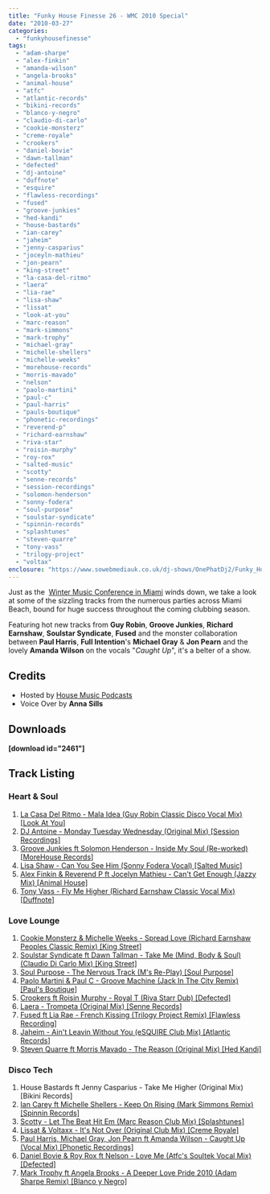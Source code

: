 ```yaml
---
title: "Funky House Finesse 26 - WMC 2010 Special"
date: "2010-03-27"
categories: 
  - "funkyhousefinesse"
tags: 
  - "adam-sharpe"
  - "alex-finkin"
  - "amanda-wilson"
  - "angela-brooks"
  - "animal-house"
  - "atfc"
  - "atlantic-records"
  - "bikini-records"
  - "blanco-y-negro"
  - "claudio-di-carlo"
  - "cookie-monsterz"
  - "creme-royale"
  - "crookers"
  - "daniel-bovie"
  - "dawn-tallman"
  - "defected"
  - "dj-antoine"
  - "duffnote"
  - "esquire"
  - "flawless-recordings"
  - "fused"
  - "groove-junkies"
  - "hed-kandi"
  - "house-bastards"
  - "ian-carey"
  - "jaheim"
  - "jenny-casparius"
  - "joceyln-mathieu"
  - "jon-pearn"
  - "king-street"
  - "la-casa-del-ritmo"
  - "laera"
  - "lia-rae"
  - "lisa-shaw"
  - "lissat"
  - "look-at-you"
  - "marc-reason"
  - "mark-simmons"
  - "mark-trophy"
  - "michael-gray"
  - "michelle-shellers"
  - "michelle-weeks"
  - "morehouse-records"
  - "morris-mavado"
  - "nelson"
  - "paolo-martini"
  - "paul-c"
  - "paul-harris"
  - "pauls-boutique"
  - "phonetic-recordings"
  - "reverend-p"
  - "richard-earnshaw"
  - "riva-star"
  - "roisin-murphy"
  - "roy-rox"
  - "salted-music"
  - "scotty"
  - "senne-records"
  - "session-recordings"
  - "solomon-henderson"
  - "sonny-fodera"
  - "soul-purpose"
  - "soulstar-syndicate"
  - "spinnin-records"
  - "splashtunes"
  - "steven-quarre"
  - "tony-vass"
  - "trilogy-project"
  - "voltax"
enclosure: "https://www.sowebmediauk.co.uk/dj-shows/OnePhatDj2/Funky_House_Finesse_26_WMC_2010_Special_27th_March_2010_128.mp3 audio/mpeg "
---
```


Just as the  [Winter Music Conference in Miami](https://www.wmcon.com/) winds down, we take a look at some of the sizzling tracks from the numerous parties across Miami Beach, bound for huge success throughout the coming clubbing season.

Featuring hot new tracks from **Guy Robin**, **Groove Junkies**, **Richard Earnshaw**, **Soulstar Syndicate**, **Fused** and the monster collaboration between **Paul Harris**, **Full Intention**'s **Michael Gray** & **Jon Pearn** and the lovely **Amanda Wilson** on the vocals "_Caught Up_", it's a belter of a show.

## Credits

- Hosted by [House Music Podcasts](https://housemusicpodcasts.co.uk)
- Voice Over by **Anna Sills**

## Downloads

**\[download id="2461"\]**

## Track Listing

### Heart & Soul

1. [La Casa Del Ritmo - Mala Idea (Guy Robin Classic Disco Vocal Mix) \[Look At You\]](https://www.traxsource.com/index.php?act=show&fc=tpage&cr=titles&cv=49254&referer=onephatdj)
2. [DJ Antoine - Monday Tuesday Wednesday (Original Mix) \[Session Recordings\]](https://www.trackitdown.net/genre/house/track/1811622.html)
3. [Groove Junkies ft Solomon Henderson - Inside My Soul (Re-worked) \[MoreHouse Records\]](https://www.traxsource.com/index.php?act=show&fc=tpage&cr=titles&cv=49416)
4. [Lisa Shaw - Can You See Him (Sonny Fodera Vocal) \[Salted Music\]](https://clkuk.tradedoubler.com/click?p=23708&a=1254950&url=http%3A%2F%2Fitunes.apple.com%2Fgb%2Falbum%2Fcan-you-see-him-sonny-fodera%2Fid358317638%3Fi%3D358319575%26uo%3D6%26partnerId%3D2003)
5. [Alex Finkin & Reverend P ft Jocelyn Mathieu - Can't Get Enough (Jazzy Mix) \[Animal House\]](https://www.traxsource.com/index.php?act=show&fc=tpage&cr=titles&cv=45850)
6. [Tony Vass - Fly Me Higher (Richard Earnshaw Classic Vocal Mix) \[Duffnote\]](https://www.traxsource.com/index.php?act=show&fc=tpage&cr=titles&cv=49000)

### Love Lounge

1. [Cookie Monsterz & Michelle Weeks - Spread Love (Richard Earnshaw Peoples Classic Remix) \[King Street\]](https://onephatdj.trackitdown.net/genre/house/track/1991306.html)
2. [Soulstar Syndicate ft Dawn Tallman - Take Me (Mind, Body & Soul) (Claudio Di Carlo Mix) \[King Street\]](https://www.traxsource.com/index.php?act=show&fc=tpage&cr=titles&cv=50680)
3. [Soul Purpose - The Nervous Track (M's Re-Play) \[Soul Purpose\]](https://www.traxsource.com/index.php?act=show&fc=tpage&cr=titles&cv=44833&referer=onephatdj)
4. [Paolo Martini & Paul C - Groove Machine (Jack In The City Remix) \[Paul's Boutique\]](https://soundcloud.com/paolomartini/paolo-martini-paul-c-groove-machine-jack-in-the-city-remix)
5. [Crookers ft Roisin Murphy - Royal T (Riva Starr Dub) \[Defected\]](https://www.amazon.co.uk/gp/product/B003A78UNO?ie=UTF8&tag=onephatdj-21&linkCode=as2&camp=1634&creative=19450&creativeASIN=B003A78UNO)
6. [Laera - Trompeta (Original Mix) \[Senne Records\]](https://onephatdj.trackitdown.net/genre/tech_house_minimal/track/1705508.html)
7. [Fused ft Lia Rae - French Kissing (Trilogy Project Remix) \[Flawless Recording\]](https://clkuk.tradedoubler.com/click?p=23708&a=1254950&url=http%3A%2F%2Fitunes.apple.com%2Fgb%2Falbum%2Ffrench-kissing-trilogy-project%2Fid360150073%3Fi%3D360150470%26uo%3D6%26partnerId%3D2003)
8. [Jaheim - Ain't Leavin Without You (eSQUIRE Club Mix) \[Atlantic Records\]](https://clkuk.tradedoubler.com/click?p=23708&a=1254950&url=http%3A%2F%2Fitunes.apple.com%2Fgb%2Falbum%2Faint-leavin-without-you-remix%2Fid352459326%3Fi%3D352459430%26uo%3D6%26partnerId%3D2003)
9. [Steven Quarre ft Morris Mavado - The Reason (Original Mix) \[Hed Kandi\]](https://onephatdj.trackitdown.net/genre/house/track/1740506.html)

### Disco Tech

1. House Bastards ft Jenny Casparius - Take Me Higher (Original Mix) \[Bikini Records\]
2. [Ian Carey ft Michelle Shellers - Keep On Rising (Mark Simmons Remix) \[Spinnin Records\]](https://onephatdj.trackitdown.net/genre/house/track/1899507.html)
3. [Scotty - Let The Beat Hit Em (Marc Reason Club Mix) \[Splashtunes\]](https://onephatdj.trackitdown.net/genre/hardcore/track/1979452.html)
4. [Lissat & Voltaxx - It's Not Over (Original Club Mix) \[Creme Royale\]](https://onephatdj.trackitdown.net/genre/house/track/1862008.html)
5. [Paul Harris, Michael Gray, Jon Pearn ft Amanda Wilson - Caught Up (Vocal Mix) \[Phonetic Recordings\]](https://onephatdj.trackitdown.net/genre/house/track/1995448.html)
6. [Daniel Bovie & Roy Rox ft Nelson - Love Me (Atfc's Soultek Vocal Mix) \[Defected\]](https://www.defected.com/store/details/Daniel+Bovie+&+Roy+Rox+Feat+Nelson/Love+Me+(ATFC+Remixes)/1656/2757)
7. [Mark Trophy ft Angela Brooks - A Deeper Love Pride 2010 (Adam Sharpe Remix) \[Blanco y Negro\]](https://clkuk.tradedoubler.com/click?p=23708&a=1254950&url=http%3A%2F%2Fitunes.apple.com%2Fgb%2Falbum%2Fa-deeper-love-pride-2010-adam%2Fid353752648%3Fi%3D353752665%26uo%3D6%26partnerId%3D2003)

